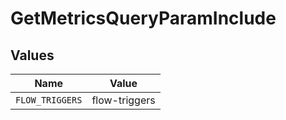 # GetMetricsQueryParamInclude


## Values

| Name            | Value           |
| --------------- | --------------- |
| `FLOW_TRIGGERS` | flow-triggers   |
